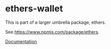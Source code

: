 ethers-wallet
=============

This is part of a larger umbrella package, ethers.

See https://www.npmjs.com/package/ethers.

[Documentation](https://docs.ethers.io/ethers.js/api-wallet.html)
